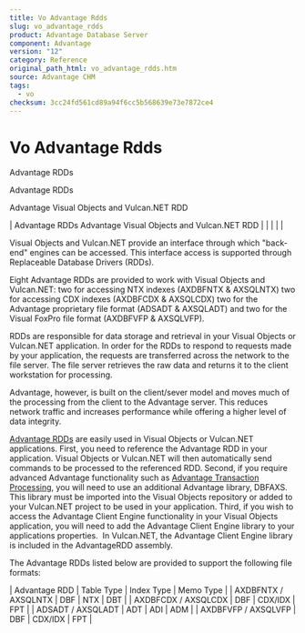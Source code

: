 ```yaml
---
title: Vo Advantage Rdds
slug: vo_advantage_rdds
product: Advantage Database Server
component: Advantage
version: "12"
category: Reference
original_path_html: vo_advantage_rdds.htm
source: Advantage CHM
tags:
  - vo
checksum: 3cc24fd561cd89a94f6cc5b568639e73e7872ce4
---
```


# Vo Advantage Rdds

Advantage RDDs

Advantage RDDs

Advantage Visual Objects and Vulcan.NET RDD

| Advantage RDDs  Advantage Visual Objects and Vulcan.NET RDD |  |  |  |  |

Visual Objects and Vulcan.NET provide an interface through which "back-end" engines can be accessed. This interface access is supported through Replaceable Database Drivers (RDDs).

Eight Advantage RDDs are provided to work with Visual Objects and Vulcan.NET: two for accessing NTX indexes (AXDBFNTX & AXSQLNTX) two for accessing CDX indexes (AXDBFCDX & AXSQLCDX) two for the Advantage proprietary file format (ADSADT & AXSQLADT) and two for the Visual FoxPro file format (AXDBFVFP & AXSQLVFP).

RDDs are responsible for data storage and retrieval in your Visual Objects or Vulcan.NET application. In order for the RDDs to respond to requests made by your application, the requests are transferred across the network to the file server. The file server retrieves the raw data and returns it to the client workstation for processing.

Advantage, however, is built on the client/sever model and moves much of the processing from the client to the Advantage server. This reduces network traffic and increases performance while offering a higher level of data integrity.

[Advantage RDDs](vo_creating_your_application_with_the_advantage_libraries.md) are easily used in Visual Objects or Vulcan.NET applications. First, you need to reference the Advantage RDD in your application. Visual Objects or Vulcan.NET will then automatically send commands to be processed to the referenced RDD. Second, if you require advanced Advantage functionality such as [Advantage Transaction Processing](master_transaction_processing_system.md), you will need to use an additional Advantage library, DBFAXS. This library must be imported into the Visual Objects repository or added to your Vulcan.NET project to be used in your application. Third, if you wish to access the Advantage Client Engine functionality in your Visual Objects application, you will need to add the Advantage Client Engine library to your applications properties.  In Vulcan.NET, the Advantage Client Engine library is included in the AdvantageRDD assembly.

The Advantage RDDs listed below are provided to support the following file formats:

| Advantage RDD | Table Type | Index Type | Memo Type |
| AXDBFNTX / AXSQLNTX | DBF | NTX | DBT |
| AXDBFCDX / AXSQLCDX | DBF | CDX/IDX | FPT |
| ADSADT / AXSQLADT | ADT | ADI | ADM |
| AXDBFVFP / AXSQLVFP | DBF | CDX/IDX | FPT |

